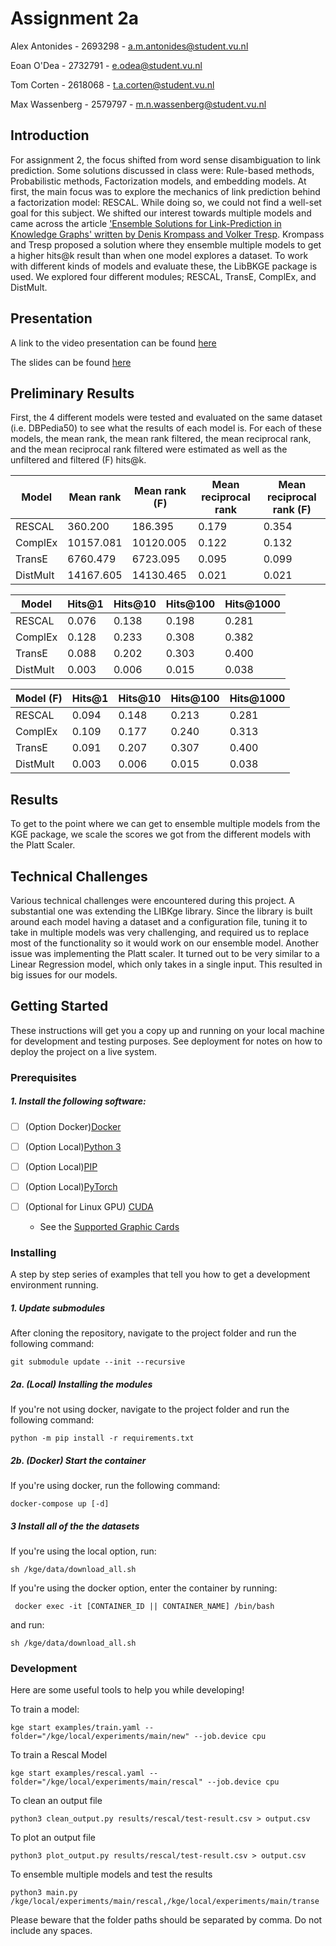 # Assignment 2a
Alex Antonides - 2693298 - a.m.antonides@student.vu.nl

Eoan O'Dea - 2732791 - e.odea@student.vu.nl

Tom Corten - 2618068 - t.a.corten@student.vu.nl

Max Wassenberg - 2579797 - m.n.wassenberg@student.vu.nl

## Introduction
For assignment 2, the focus shifted from word sense disambiguation to link prediction. Some solutions discussed in class were: Rule-based methods, Probabilistic methods, Factorization models, and embedding models. At first, the main focus was to explore the mechanics of link prediction behind a factorization model: RESCAL. While doing so, we could not find a well-set goal for this subject. We shifted our interest towards multiple models and came across the article ['Ensemble Solutions for Link-Prediction in Knowledge Graphs' written by Denis Krompass and Volker Tresp](https://www.dbs.ifi.lmu.de/~krompass/papers/EnsembleSolutionsForLinkPredictionInKnowledgeGraphs.pdf). Krompass and Tresp proposed a solution where they ensemble multiple models to get a higher hits@k result than when one model explores a dataset. To work with different kinds of models and evaluate these, the LibBKGE package is used. We explored four different modules; RESCAL, TransE, ComplEx, and DistMult. 

## Presentation
A link to the video presentation can  be found [here](https://drive.google.com/file/d/1mWAZYNQ_yzKKdBIg9XUNrkPymFYND3ZQ/view?usp=sharing)

The slides can be found [here](https://docs.google.com/presentation/d/1s9s1EzEbkrOIU08EVfn_SHhAVYLJG9PAwf1koqzckOg/edit#slide=id.p)

## Preliminary Results

First, the 4 different models were tested and evaluated on the same dataset (i.e. DBPedia50) to see what the results of each model is. For each of these models, the mean rank, the mean rank filtered, the mean reciprocal rank, and the mean reciprocal rank filtered were estimated as well as the unfiltered and filtered (F) hits@k.

| Model    | Mean rank | Mean rank (F) | Mean reciprocal rank | Mean reciprocal rank (F)|
|----------|-----------|---------------|----------------------|-------------------------|
| RESCAL   | 360.200   | 186.395       | 0.179                | 0.354                   |
| ComplEx  | 10157.081 | 10120.005     | 0.122                | 0.132                   |
| TransE   | 6760.479  | 6723.095      | 0.095                | 0.099                   |
| DistMult | 14167.605 | 14130.465     | 0.021                | 0.021                   |

| Model    | Hits@1 | Hits@10 | Hits@100 | Hits@1000 |
|----------|--------|---------|----------|-----------|
| RESCAL   | 0.076  | 0.138   | 0.198    | 0.281     |
| ComplEx  | 0.128  | 0.233   | 0.308    | 0.382     |
| TransE   | 0.088  | 0.202   | 0.303    | 0.400     |
| DistMult | 0.003  | 0.006   | 0.015    | 0.038     |

| Model (F)| Hits@1 | Hits@10 | Hits@100 | Hits@1000 |
|----------|--------|---------|----------|-----------|
| RESCAL   | 0.094  | 0.148   | 0.213    | 0.281     |
| ComplEx  | 0.109  | 0.177   | 0.240    | 0.313     |
| TransE   | 0.091  | 0.207   | 0.307    | 0.400     |
| DistMult | 0.003  | 0.006   | 0.015    | 0.038     |

## Results

To get to the point where we can get to ensemble multiple models from the KGE package, we scale the scores we got from the different models with the Platt Scaler.

## Technical Challenges

Various technical challenges were encountered during this project. A substantial one was extending the LIBKge library. Since the library is built around each model having a dataset and a configuration file, tuning it to take in multiple models was very challenging, and required us to replace most of the functionality so it would work on our ensemble model. Another issue was implementing the Platt scaler. It turned out to be very similar to a Linear Regression model, which only takes in a single input. This resulted in big issues for our models.

## Getting Started

These instructions will get you a copy up and running on your local machine for development and testing purposes. See deployment for notes on how to deploy the project on a live system.

### Prerequisites
##### 1. Install the following software:
- [ ] (Option Docker)[Docker](https://www.docker.com/)

- [ ] (Option Local)[Python 3](https://www.python.corg/)
- [ ] (Option Local)[PIP](https://pip.pypa.io/en/stable/cli/pip_install/)
- [ ] (Option Local)[PyTorch](https://pytorch.org/)
  
- [ ] (Optional for Linux GPU) [CUDA](https://developer.nvidia.com/cuda-downloads)
  * See the [Supported Graphic Cards](https://developer.nvidia.com/cuda-gpus)

### Installing
A step by step series of examples that tell you how to get a development environment running.

##### 1. Update submodules
After cloning the repository, navigate to the project folder and run the following command: 
```console   
git submodule update --init --recursive
```

##### 2a. (Local) Installing the modules
If you're not using docker, navigate to the project folder and run the following command: 
```console   
python -m pip install -r requirements.txt
```

##### 2b. (Docker) Start the container
If you're using docker, run the following command:
```console   
docker-compose up [-d]
```

##### 3 Install all of the the datasets
If you're using the local option, run:
```
sh /kge/data/download_all.sh
```

If you're using the docker option, enter the container by running:

```
 docker exec -it [CONTAINER_ID || CONTAINER_NAME] /bin/bash 
```

and run:
```
sh /kge/data/download_all.sh
```
### Development
Here are some useful tools to help you while developing!

To train a model:
```
kge start examples/train.yaml --folder="/kge/local/experiments/main/new" --job.device cpu 
```

To train a Rescal Model
```
kge start examples/rescal.yaml --folder="/kge/local/experiments/main/rescal" --job.device cpu 
```

To clean an output file
```
python3 clean_output.py results/rescal/test-result.csv > output.csv
```

To plot an output file
```
python3 plot_output.py results/rescal/test-result.csv > output.csv
```

To ensemble multiple models and test the results
```
python3 main.py /kge/local/experiments/main/rescal,/kge/local/experiments/main/transe
```
Please beware that the folder paths should be separated by comma. Do not include any spaces.
